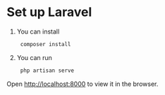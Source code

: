 # Set up Laravel

  
1. You can install

    ```bash
     composer install
    ```
 
2. You can run
    
    ```bash
     php artisan serve
    ```
    
Open [http://localhost:8000](http://localhost:8000) to view it in the browser.
